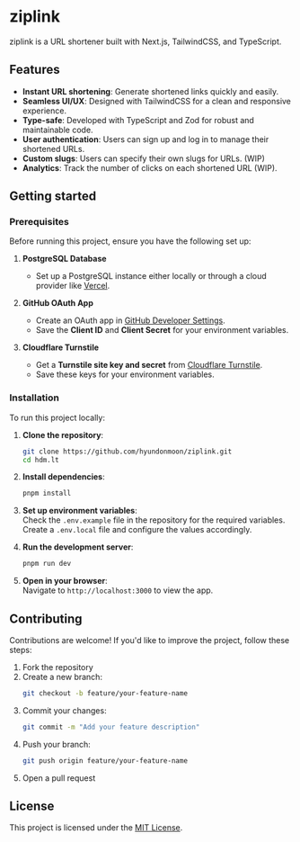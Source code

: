 # ziplink

ziplink is a URL shortener built with Next.js, TailwindCSS, and TypeScript.

## Features

-   **Instant URL shortening**: Generate shortened links quickly and easily.
-   **Seamless UI/UX**: Designed with TailwindCSS for a clean and responsive experience.
-   **Type-safe**: Developed with TypeScript and Zod for robust and maintainable code.
-   **User authentication**: Users can sign up and log in to manage their shortened URLs.
-   **Custom slugs**: Users can specify their own slugs for URLs. (WIP)
-   **Analytics**: Track the number of clicks on each shortened URL (WIP).

## Getting started

### Prerequisites

Before running this project, ensure you have the following set up:

1. **PostgreSQL Database**

    - Set up a PostgreSQL instance either locally or through a cloud provider like [Vercel](https://vercel.com/integrations/postgresql).

2. **GitHub OAuth App**

    - Create an OAuth app in [GitHub Developer Settings](https://github.com/settings/developers).
    - Save the **Client ID** and **Client Secret** for your environment variables.

3. **Cloudflare Turnstile**
    - Get a **Turnstile site key and secret** from [Cloudflare Turnstile](https://dash.cloudflare.com/turnstile).
    - Save these keys for your environment variables.

### Installation

To run this project locally:

1. **Clone the repository**:

    ```bash
    git clone https://github.com/hyundonmoon/ziplink.git
    cd hdm.lt
    ```

2. **Install dependencies**:

    ```bash
    pnpm install
    ```

3. **Set up environment variables**:  
   Check the `.env.example` file in the repository for the required variables. Create a `.env.local` file and configure the values accordingly.

4. **Run the development server**:

    ```bash
    pnpm run dev
    ```

5. **Open in your browser**:  
   Navigate to `http://localhost:3000` to view the app.

## Contributing

Contributions are welcome! If you'd like to improve the project, follow these steps:

1. Fork the repository
2. Create a new branch:
    ```bash
    git checkout -b feature/your-feature-name
    ```
3. Commit your changes:
    ```bash
    git commit -m "Add your feature description"
    ```
4. Push your branch:
    ```bash
    git push origin feature/your-feature-name
    ```
5. Open a pull request

## License

This project is licensed under the [MIT License](https://opensource.org/licenses/MIT).
